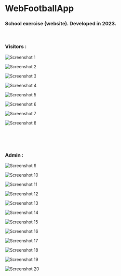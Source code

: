 # WebFootballApp

### School exercise (website). Developed in 2023.

<br>

### Visitors :

![Screenshot 1](https://github.com/vigne10/WebFootballApp/blob/main/screenshots/guest/screenshot-1.png "Screenshot Title Text 1")

![Screenshot 2](https://github.com/vigne10/WebFootballApp/blob/main/screenshots/guest/screenshot-2.png "Screenshot Title Text 2")

![Screenshot 3](https://github.com/vigne10/WebFootballApp/blob/main/screenshots/guest/screenshot-3.png "Screenshot Title Text 3")

![Screenshot 4](https://github.com/vigne10/WebFootballApp/blob/main/screenshots/guest/screenshot-4.png "Screenshot Title Text 4")

![Screenshot 5](https://github.com/vigne10/WebFootballApp/blob/main/screenshots/guest/screenshot-5.png "Screenshot Title Text 5")

![Screenshot 6](https://github.com/vigne10/WebFootballApp/blob/main/screenshots/guest/screenshot-6.png "Screenshot Title Text 6")

![Screenshot 7](https://github.com/vigne10/WebFootballApp/blob/main/screenshots/guest/screenshot-7.png "Screenshot Title Text 7")

![Screenshot 8](https://github.com/vigne10/WebFootballApp/blob/main/screenshots/guest/screenshot-8.png "Screenshot Title Text 8")

<br>
<br>
<br>

### Admin :

![Screenshot 9](https://github.com/vigne10/WebFootballApp/blob/main/screenshots/admin/screenshot-9.png "Screenshot Title Text 9")

![Screenshot 10](https://github.com/vigne10/WebFootballApp/blob/main/screenshots/admin/screenshot-10.png "Screenshot Title Text 10")

![Screenshot 11](https://github.com/vigne10/WebFootballApp/blob/main/screenshots/admin/screenshot-11.png "Screenshot Title Text 11")

![Screenshot 12](https://github.com/vigne10/WebFootballApp/blob/main/screenshots/admin/screenshot-12.png "Screenshot Title Text 12")

![Screenshot 13](https://github.com/vigne10/WebFootballApp/blob/main/screenshots/admin/screenshot-13.png "Screenshot Title Text 13")

![Screenshot 14](https://github.com/vigne10/WebFootballApp/blob/main/screenshots/admin/screenshot-14.png "Screenshot Title Text 14")

![Screenshot 15](https://github.com/vigne10/WebFootballApp/blob/main/screenshots/admin/screenshot-15.png "Screenshot Title Text 15")

![Screenshot 16](https://github.com/vigne10/WebFootballApp/blob/main/screenshots/admin/screenshot-16.png "Screenshot Title Text 16")

![Screenshot 17](https://github.com/vigne10/WebFootballApp/blob/main/screenshots/admin/screenshot-17.png "Screenshot Title Text 17")

![Screenshot 18](https://github.com/vigne10/WebFootballApp/blob/main/screenshots/admin/screenshot-18.png "Screenshot Title Text 18")

![Screenshot 19](https://github.com/vigne10/WebFootballApp/blob/main/screenshots/admin/screenshot-19.png "Screenshot Title Text 19")

![Screenshot 20](https://github.com/vigne10/WebFootballApp/blob/main/screenshots/admin/screenshot-20.png "Screenshot Title Text 20")
